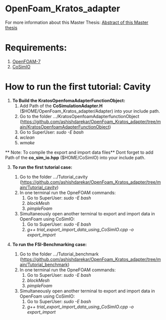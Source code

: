 # OpenFoam_Kratos_adapter
For more information about this Master Thesis: [Abstract of this Master thesis](https://github.com/ashishdarekar/OpenFoam_Kratos_adapter/blob/main/Abstract_of_Master_Thesis_ashish_darekar.pdf)

# Requirements:
1. [OpenFOAM-7](https://openfoam.org/download/7-ubuntu/)
2. [CoSimIO](https://github.com/KratosMultiphysics/CoSimIO)

# How to run the first tutorial: Cavity
1. **To Build the KratosOpenfomaAdapterFunctionObject:**
    1. Add Path of the **CoSimulationAdapter.H** ($HOME/OpenFoam_Kratos_adapter/Adapter) into your include path.
    2. Go to the folder .../KratosOpenfoamAdapterfunctionObject (https://github.com/ashishdarekar/OpenFoam_Kratos_adapter/tree/main/KratosOpenfoamAdapterFunctionObject)
    3. Go to SuperUser: *sudo -E bash*
    4. *wclean*
    5. *wmake*

** Note: To compile the export and import data files**
Dont forget to add Path of the **co_sim_io.hpp** ($HOME/CoSimIO) into your include path.

3. **To run the first tutorial case:**
    1. Go to the folder .../Tutorial_cavity (https://github.com/ashishdarekar/OpenFoam_Kratos_adapter/tree/main/Tutorial_cavity)
    2. In one terminal run the OpneFOAM commands:
        1. Go to SuperUser: *sudo -E bash*
        2. *blockMesh*
        3. *pimpleFoam*
    3. Simultaneously open another terminal to export and import data in OpenFoam using CoSimIO:
        1. Go to SuperUser: *sudo -E bash*
        2. *g++ trial_export_import_data_using_CoSimIO.cpp -o export_import*

4. **To run the FSI-Benchmarking case:**
    1. Go to the folder .../Tutorial_benchmark (https://github.com/ashishdarekar/OpenFoam_Kratos_adapter/tree/main/Tutorial_benchmark)
    2. In one terminal run the OpneFOAM commands:
        1. Go to SuperUser: *sudo -E bash*
        2. *blockMesh*
        3. *pimpleFoam*
    3. Simultaneously open another terminal to export and import data in OpenFoam using CoSimIO:
        1. Go to SuperUser: *sudo -E bash*
        2. *g++ trial_export_import_data_using_CoSimIO.cpp -o export_import*
